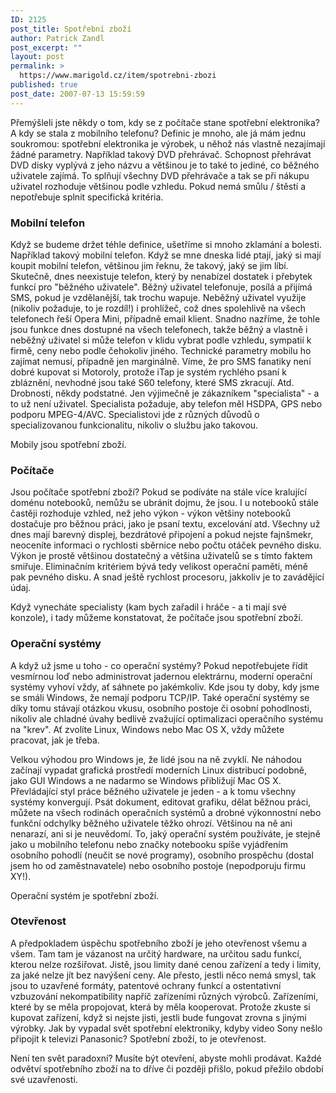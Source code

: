 ```yaml
---
ID: 2125
post_title: Spotřební zboží
author: Patrick Zandl
post_excerpt: ""
layout: post
permalink: >
  https://www.marigold.cz/item/spotrebni-zbozi
published: true
post_date: 2007-07-13 15:59:59
---
```

Přemýšleli jste někdy o tom, kdy se z počítače stane spotřební elektronika? A kdy se stala z mobilního telefonu? Definic je mnoho, ale já mám jednu soukromou: spotřební elektronika je výrobek, u něhož nás vlastně nezajímají žádné parametry. Například takový DVD přehrávač. Schopnost přehrávat DVD disky vyplývá z jeho názvu a většinou je to také to jediné, co běžného uživatele zajímá. To splňují všechny DVD přehrávače a tak se při nákupu uživatel rozhoduje většinou podle vzhledu.  Pokud nemá smůlu / štěstí a nepotřebuje splnit specifická kritéria. 

<h3>Mobilní telefon</h3>

Když se budeme držet téhle definice, ušetříme si mnoho zklamání a bolesti. Například takový mobilní telefon. Když se mne dneska lidé ptají, jaký si mají koupit mobilní telefon, většinou jim řeknu, že takový, jaký se jim líbí. Skutečně, dnes neexistuje telefon, který by nenabízel dostatek i přebytek funkcí pro "běžného uživatele". Běžný uživatel telefonuje, posílá a přijímá SMS, pokud je vzdělanější, tak trochu wapuje. Neběžný uživatel využije (nikoliv požaduje, to je rozdíl!) i prohlížeč, což dnes spolehlivě na všech telefonech řeší Opera Mini, případně email klient. Snadno nazříme, že tohle jsou funkce dnes dostupné na všech telefonech, takže běžný a vlastně i neběžný uživatel si může telefon v klidu vybrat podle vzhledu, sympatií k firmě, ceny nebo podle čehokoliv jiného. Technické parametry mobilu ho zajímat nemusí, případně jen marginálně. Víme, že pro SMS fanatiky není dobré kupovat si Motoroly, protože iTap je systém rychlého psaní k zbláznění, nevhodné jsou také S60 telefony, které SMS zkracují. Atd. Drobnosti, někdy podstatné. Jen výjimečně je zákazníkem "specialista" - a to už není uživatel. Specialista požaduje, aby telefon měl HSDPA, GPS nebo podporu MPEG-4/AVC. Specialistovi jde z různých důvodů o specializovanou funkcionalitu, nikoliv o službu jako takovou. 

Mobily jsou spotřební zboží. 

<h3>Počítače</h3>

Jsou počítače spotřební zboží? Pokud se podíváte na stále více kralující doménu notebooků, nemůžu se ubránit dojmu, že jsou. I u notebooků stále častěji rozhoduje vzhled, než jeho výkon - výkon většiny notebooků dostačuje pro běžnou práci, jako je psaní textu, excelování atd. Všechny už dnes mají barevný displej, bezdrátové připojení a pokud nejste fajnšmekr, neoceníte informaci o rychlosti sběrnice nebo počtu otáček pevného disku. Výkon je prostě většinou dostatečný a většina uživatelů se s tímto faktem smiřuje. Eliminačním kritériem bývá tedy velikost operační paměti, méně pak pevného disku. A snad ještě rychlost procesoru, jakkoliv je to zavádějící údaj. 

Když vynecháte specialisty (kam bych zařadil i hráče - a ti mají své konzole), i tady můžeme konstatovat, že počítače jsou spotřební zboží. 

<h3>Operační systémy</h3>

A když už jsme u toho - co operační systémy? Pokud nepotřebujete řídit vesmírnou loď nebo administrovat jadernou elektrárnu, moderní operační systémy vyhoví vždy, ať sáhnete po jakémkoliv. Kde jsou ty doby, kdy jsme se smáli Windows, že nemají podporu TCP/IP. Také operační systémy se díky tomu stávají otázkou vkusu, osobního postoje či osobní pohodlnosti, nikoliv ale chladné úvahy bedlivě zvažující optimalizaci operačního systému na "krev". Ať zvolíte Linux, Windows nebo Mac OS X, vždy můžete pracovat, jak je třeba. 

Velkou výhodou pro Windows je, že lidé jsou na ně zvyklí. Ne náhodou začínají vypadat grafická prostředí moderních Linux distribucí podobně, jako GUI Windows a ne nadarmo se Windows přibližují Mac OS X. Převládající styl práce běžného uživatele je jeden - a k tomu všechny systémy konvergují. Psát dokument, editovat grafiku, dělat běžnou práci, můžete na všech rodinách operačních systémů a drobné výkonnostní nebo funkční odchylky běžného uživatele těžko ohrozí. Většinou na ně ani nenarazí, ani si je neuvědomí. To, jaký operační systém používáte, je stejně jako u mobilního telefonu nebo značky notebooku spíše vyjádřením osobního pohodlí (neučit se nové programy), osobního prospěchu (dostal jsem ho od zaměstnavatele) nebo osobního postoje (nepodporuju firmu XY!).

Operační systém je spotřební zboží. 

<h3>Otevřenost</h3>

A předpokladem úspěchu spotřebního zboží je jeho otevřenost všemu a všem. Tam tam je vázanost na určitý hardware, na určitou sadu funkcí, kterou nelze rozšiřovat. Jistě, jsou limity dané cenou zařízení a tedy i limity, za jaké nelze jít bez navýšení ceny. Ale přesto, jestli něco nemá smysl, tak jsou to uzavřené formáty, patentové ochrany funkcí a ostentativní vzbuzování nekompatibility napříč zařízeními různých výrobců. Zařízeními, které by se měla propojovat, která by měla kooperovat. Protože zkuste si kupovat zařízení, když si nejste jisti, jestli bude fungovat zrovna s jinými výrobky. Jak by vypadal svět spotřební elektroniky, kdyby video Sony nešlo připojit k televizi Panasonic? Spotřební zboží, to je otevřenost. 

Není ten svět paradoxní? Musíte být otevření, abyste mohli prodávat. Každé odvětví spotřebního zboží na to dříve či později přišlo, pokud přežilo období své uzavřenosti.
